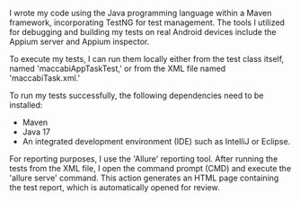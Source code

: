 I wrote my code using the Java programming language within a Maven framework, incorporating TestNG for test management. The tools I utilized for debugging and building my tests on real Android devices include the Appium server and Appium inspector.

To execute my tests, I can run them locally either from the test class itself, named 'maccabiAppTaskTest,' or from the XML file named 'maccabiTask.xml.'

To run my tests successfully, the following dependencies need to be installed:
- Maven
- Java 17
- An integrated development environment (IDE) such as IntelliJ or Eclipse.

For reporting purposes, I use the 'Allure' reporting tool. After running the tests from the XML file, I open the command prompt (CMD) and execute the 'allure serve' command. This action generates an HTML page containing the test report, which is automatically opened for review.
